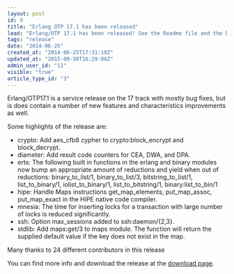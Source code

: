 ```yaml
---
layout: post
id: 9
title: "Erlang OTP 17.1 has been released"
lead: "Erlang/OTP 17.1 has been released! See the Readme file and the Documentation for more details. "
tags: "release"
date: "2014-06-25"
created_at: "2014-06-25T17:31:19Z"
updated_at: "2015-09-30T16:29:06Z"
admin_user_id: "11"
visible: "true"
article_type_id: "3"
---
```


 Erlang/OTP17.1 is a service release on the 17 track with mostly bug fixes, but is does contain a number of new features and characteristics improvements as well. 

 Some highlights of the release are:
* crypto: Add aes_cfb8 cypher to crypto:block_encrypt and block_decrypt.
* diameter: Add result code counters for CEA, DWA, and DPA.
* erts: The following built in functions in the erlang and binary modules now bump an appropriate amount 
 of reductions and yield when out of reductions:
 binary_to_list/1, binary_to_list/3, bitstring_to_list/1, list_to_binary/1, 
 iolist_to_binary/1, list_to_bitstring/1, binary:list_to_bin/1
* hipe: Handle Maps instructions get_map_elements, put_map_assoc, 
 put_map_exact in the HiPE native code compiler.
* mnesia: The time for inserting locks for a transaction with large 
 number of locks is reduced significantly.
* ssh: Option max_sessions added to ssh:daemon/{2,3}.
* stdlib: Add maps:get/3 to maps module. The function will return the 
 supplied default value if the key does not exist in the map.

 Many thanks to 24 different contributors in this release

 You can find more info and download the release at the [download page](/download.html).

  
